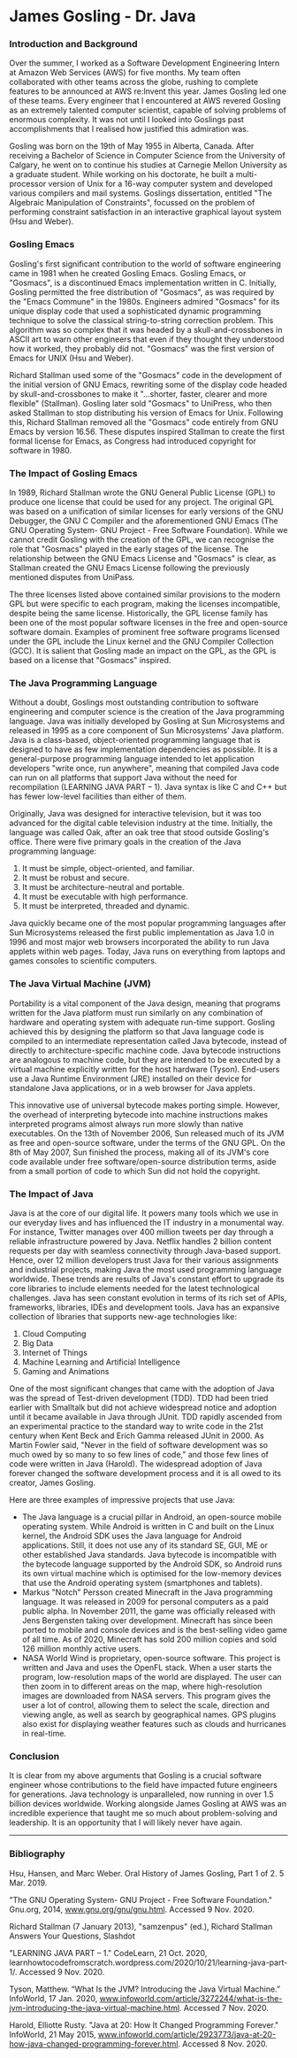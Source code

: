 # James Gosling - Dr. Java

### Introduction and Background
Over the summer, I worked as a Software Development Engineering Intern at Amazon Web Services (AWS) for five months. My team often collaborated with other teams across the globe, rushing to complete features to be announced at AWS re:Invent this year. James Gosling led one of these teams. Every engineer that I encountered at AWS revered Gosling as an extremely talented computer scientist, capable of solving problems of enormous complexity. It was not until I looked into Goslings past accomplishments that I realised how justified this admiration was.  

Gosling was born on the 19th of May 1955 in Alberta, Canada. After receiving a Bachelor of Science in Computer Science from the University of Calgary, he went on to continue his studies at Carnegie Mellon University as a graduate student. While working on his doctorate, he built a multi-processor version of Unix for a 16-way computer system and developed various compilers and mail systems. Goslings dissertation, entitled "The Algebraic Manipulation of Constraints", focussed on the problem of performing constraint satisfaction in an interactive graphical layout system (Hsu and Weber).

### Gosling Emacs
Gosling's first significant contribution to the world of software engineering came in 1981 when he created Gosling Emacs. Gosling Emacs, or "Gosmacs", is a discontinued Emacs implementation written in C. Initially, Gosling permitted the free distribution of "Gosmacs", as was required by the "Emacs Commune" in the 1980s. Engineers admired "Gosmacs" for its unique display code that used a sophisticated dynamic programming technique to solve the classical string-to-string correction problem. This algorithm was so complex that it was headed by a skull-and-crossbones in ASCII art to warn other engineers that even if they thought they understood how it worked, they probably did not. "Gosmacs" was the first version of Emacs for UNIX (Hsu and Weber).  

Richard Stallman used some of the "Gosmacs" code in the development of the initial version of GNU Emacs, rewriting some of the display code headed by skull-and-crossbones to make it "…shorter, faster, clearer and more flexible" (Stallman). Gosling later sold "Gosmacs" to UniPress, who then asked Stallman to stop distributing his version of Emacs for Unix. Following this, Richard Stallman removed all the "Gosmacs" code entirely from GNU Emacs by version 16.56. These disputes inspired Stallman to create the first formal license for Emacs, as Congress had introduced copyright for software in 1980.

### The Impact of Gosling Emacs
In 1989, Richard Stallman wrote the GNU General Public License (GPL) to produce one license that could be used for any project. The original GPL was based on a unification of similar licenses for early versions of the GNU Debugger, the GNU C Compiler and the aforementioned GNU Emacs (The GNU Operating System- GNU Project - Free Software Foundation). While we cannot credit Gosling with the creation of the GPL, we can recognise the role that "Gosmacs" played in the early stages of the license. The relationship between the GNU Emacs License and "Gosmacs" is clear, as Stallman created the GNU Emacs License following the previously mentioned disputes from UniPass.  

The three licenses listed above contained similar provisions to the modern GPL but were specific to each program, making the licenses incompatible, despite being the same license. Historically, the GPL license family has been one of the most popular software licenses in the free and open-source software domain. Examples of prominent free software programs licensed under the GPL include the Linux kernel and the GNU Compiler Collection (GCC). It is salient that Gosling made an impact on the GPL, as the GPL is based on a license that "Gosmacs" inspired.

### The Java Programming Language
Without a doubt, Goslings most outstanding contribution to software engineering and computer science is the creation of the Java programming language. Java was initially developed by Gosling at Sun Microsystems and released in 1995 as a core component of Sun Microsystems' Java platform. Java is a class-based, object-oriented programming language that is designed to have as few implementation dependencies as possible. It is a general-purpose programming language intended to let application developers "write once, run anywhere", meaning that compiled Java code can run on all platforms that support Java without the need for recompilation (LEARNING JAVA PART – 1). Java syntax is like C and C++ but has fewer low-level facilities than either of them.  

Originally, Java was designed for interactive television, but it was too advanced for the digital cable television industry at the time. Initially, the language was called Oak, after an oak tree that stood outside Gosling's office. There were five primary goals in the creation of the Java programming language:
1. It must be simple, object-oriented, and familiar.
2. It must be robust and secure.
3. It must be architecture-neutral and portable.
4. It must be executable with high performance.
5. It must be interpreted, threaded and dynamic.  

Java quickly became one of the most popular programming languages after Sun Microsystems released the first public implementation as Java 1.0 in 1996 and most major web browsers incorporated the ability to run Java applets within web pages. Today, Java runs on everything from laptops and games consoles to scientific computers.

### The Java Virtual Machine (JVM)
Portability is a vital component of the Java design, meaning that programs written for the Java platform must run similarly on any combination of hardware and operating system with adequate run-time support. Gosling achieved this by designing the platform so that Java language code is compiled to an intermediate representation called Java bytecode, instead of directly to architecture-specific machine code. Java bytecode instructions are analogous to machine code, but they are intended to be executed by a virtual machine explicitly written for the host hardware (Tyson). End-users use a Java Runtime Environment (JRE) installed on their device for standalone Java applications, or in a web browser for Java applets.  

This innovative use of universal bytecode makes porting simple. However, the overhead of interpreting bytecode into machine instructions makes interpreted programs almost always run more slowly than native executables. On the 13th of November 2006, Sun released much of its JVM as free and open-source software, under the terms of the GNU GPL. On the 8th of May 2007, Sun finished the process, making all of its JVM's core code available under free software/open-source distribution terms, aside from a small portion of code to which Sun did not hold the copyright.

### The Impact of Java
Java is at the core of our digital life. It powers many tools which we use in our everyday lives and has influenced the IT industry in a monumental way. For instance, Twitter manages over 400 million tweets per day through a reliable infrastructure powered by Java. Netflix handles 2 billion content requests per day with seamless connectivity through Java-based support. Hence, over 12 million developers trust Java for their various assignments and industrial projects, making Java the most used programming language worldwide. These trends are results of Java's constant effort to upgrade its core libraries to include elements needed for the latest technological challenges. Java has seen constant evolution in terms of its rich set of APIs, frameworks, libraries, IDEs and development tools. Java has an expansive collection of libraries that supports new-age technologies like:
1. Cloud Computing
2. Big Data
3. Internet of Things
4. Machine Learning and Artificial Intelligence
5. Gaming and Animations  

One of the most significant changes that came with the adoption of Java was the spread of Test-driven development (TDD). TDD had been tried earlier with Smalltalk but did not achieve widespread notice and adoption until it became available in Java through JUnit. TDD rapidly ascended from an experimental practice to the standard way to write code in the 21st century when Kent Beck and Erich Gamma released JUnit in 2000. As Martin Fowler said, "Never in the field of software development was so much owed by so many to so few lines of code," and those few lines of code were written in Java (Harold). The widespread adoption of Java forever changed the software development process and it is all owed to its creator, James Gosling.

Here are three examples of impressive projects that use Java:
- The Java language is a crucial pillar in Android, an open-source mobile operating system. While Android is written in C and built on the Linux kernel, the Android SDK uses the Java language for Android applications. Still, it does not use any of its standard SE, GUI, ME or other established Java standards. Java bytecode is incompatible with the bytecode language supported by the Android SDK, so Android runs its own virtual machine which is optimised for the low-memory devices that use the Android operating system (smartphones and tablets).
- Markus "Notch" Persson created Minecraft in the Java programming language. It was released in 2009 for personal computers as a paid public alpha. In November 2011, the game was officially released with Jens Bergensten taking over development. Minecraft has since been ported to mobile and console devices and is the best-selling video game of all time. As of 2020, Minecraft has sold 200 million copies and sold 126 million monthly active users.
- NASA World Wind is proprietary, open-source software. This project is written and Java and uses the OpenFL stack. When a user starts the program, low-resolution maps of the world are displayed. The user can then zoom in to different areas on the map, where high-resolution images are downloaded from NASA servers. This program gives the user a lot of control, allowing them to select the scale, direction and viewing angle, as well as search by geographical names. GPS plugins also exist for displaying weather features such as clouds and hurricanes in real-time.

### Conclusion
It is clear from my above arguments that Gosling is a crucial software engineer whose contributions to the field have impacted future engineers for generations. Java technology is unparalleled, now running in over 1.5 billion devices worldwide. Working alongside James Gosling at AWS was an incredible experience that taught me so much about problem-solving and leadership. It is an opportunity that I will likely never have again.

-----
### Bibliography
Hsu, Hansen, and Marc Weber. Oral History of James Gosling, Part 1 of 2. 5 Mar. 2019.  

"The GNU Operating System- GNU Project - Free Software Foundation." Gnu.org, 2014, www.gnu.org/gnu/gnu.html. Accessed 9 Nov. 2020.  

Richard Stallman (7 January 2013), "samzenpus" (ed.), Richard Stallman Answers Your Questions, Slashdot  

"LEARNING JAVA PART – 1." CodeLearn, 21 Oct. 2020, learnhowtocodefromscratch.wordpress.com/2020/10/21/learning-java-part-1/. Accessed 9 Nov. 2020.  

Tyson, Matthew. “What Is the JVM? Introducing the Java Virtual Machine.” InfoWorld, 17 Jan. 2020, www.infoworld.com/article/3272244/what-is-the-jvm-introducing-the-java-virtual-machine.html. Accessed 7 Nov. 2020.  

Harold, Elliotte Rusty. "Java at 20: How It Changed Programming Forever." InfoWorld, 21 May 2015, www.infoworld.com/article/2923773/java-at-20-how-java-changed-programming-forever.html. Accessed 8 Nov. 2020.  




